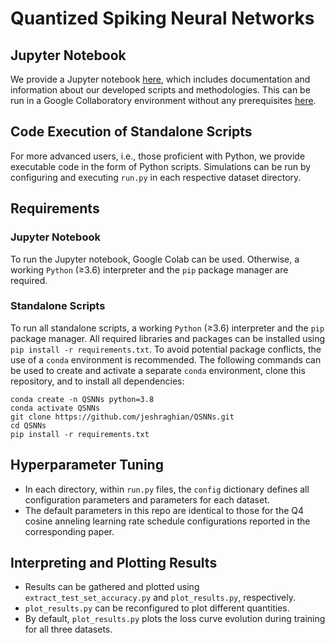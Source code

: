 # Quantized Spiking Neural Networks




## Jupyter Notebook
We provide a Jupyter notebook [here](https://github.com/jeshraghian/QSNNs/blob/main/quickstart.ipynb), which includes documentation and information about our developed scripts and methodologies. This can be run in a Google Collaboratory environment without any prerequisites [here](https://colab.research.google.com/github/jeshraghian/QSNNs/blob/main/quickstart.ipynb).

## Code Execution of Standalone Scripts 
For more advanced users, i.e., those proficient with Python, we provide executable code in the form of Python scripts. Simulations can be run by configuring and executing `run.py` in each respective dataset directory.

## Requirements
### Jupyter Notebook
To run the Jupyter notebook, Google Colab can be used. Otherwise, a working `Python` (≥3.6) interpreter and the `pip` package manager are required.

### Standalone Scripts
To run all standalone scripts, a working `Python` (≥3.6) interpreter and the `pip` package manager. All required libraries and packages can be installed using  `pip install -r requirements.txt`. To avoid potential package conflicts, the use of a `conda` environment is recommended. The following commands can be used to create and activate a separate `conda` environment, clone this repository, and to install all dependencies:

```
conda create -n QSNNs python=3.8
conda activate QSNNs
git clone https://github.com/jeshraghian/QSNNs.git
cd QSNNs
pip install -r requirements.txt
```

## Hyperparameter Tuning
* In each directory, within `run.py` files, the `config` dictionary defines all configuration parameters and parameters for each dataset. 
* The default parameters in this repo are identical to those for the Q4 cosine anneling learning rate schedule configurations reported in the corresponding paper.

## Interpreting and Plotting Results
* Results can be gathered and plotted using `extract_test_set_accuracy.py` and `plot_results.py`, respectively. 
* `plot_results.py` can be reconfigured to plot different quantities.
* By default, `plot_results.py` plots the loss curve evolution during training for all three datasets.
